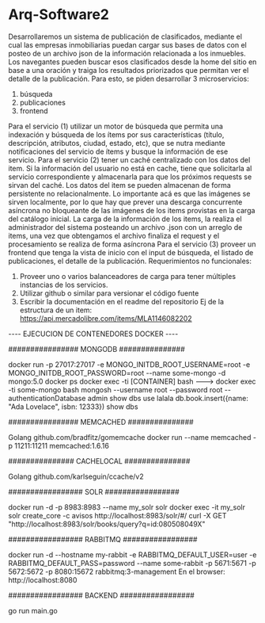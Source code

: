 # Arq-Software2


Desarrollaremos un sistema de publicación de clasificados, mediante el cual las empresas inmobiliarias puedan cargar sus bases de datos con el posteo de un archivo json de la información relacionada a los inmuebles.
Los navegantes pueden buscar esos clasificados desde la home del sitio en base a una oración y traiga los resultados priorizados que permitan ver el detalle de la publicación.
Para esto, se piden desarrollar 3 microservicios:
1. búsqueda
2. publicaciones 
3. frontend

Para el servicio (1) utilizar un motor de búsqueda que permita una indexación y búsqueda de los ítems por sus características (título, descripción, atributos, ciudad, estado, etc), que se nutra mediante notificaciones del servicio de ítems y busque la información de ese servicio.
Para el servicio (2) tener un caché centralizado con los datos del item. Si la información del usuario no está en cache, tiene que solicitarla al servicio correspondiente y almacenarla para que los próximos requests se sirvan del caché. Los datos del item se pueden almacenan de forma persistente no relacionalmente. Lo importante acá es que las imágenes se sirven localmente, por lo que hay que prever una descarga concurrente asíncrona no bloqueante de las imágenes de los items provistas en la carga del catálogo inicial.
La carga de la información de los items, la realiza el administrador del sistema posteando un archivo .json con un arreglo de items, una vez que obtengamos el archivo finaliza el request y el procesamiento se realiza de forma asíncrona
Para el servicio (3) proveer un frontend que tenga la vista de inicio con el input de búsqueda, el listado de publicaciones, el detalle de la publicación.
Requerimientos no funcionales:
 
1) Proveer uno o varios balanceadores de carga para tener múltiples instancias de los servicios.
2) Utilizar github o similar para versionar el código fuente
3) Escribir la documentación en el readme del repositorio
Ej de la estructura de un item: https://api.mercadolibre.com/items/MLA1146082202

---- EJECUCION DE CONTENEDORES DOCKER ----

################ MONGODB ###############

docker run -p 27017:27017 -e MONGO_INITDB_ROOT_USERNAME=root -e MONGO_INITDB_ROOT_PASSWORD=root --name some-mongo -d mongo:5.0
docker ps
docker exec -ti [CONTAINER] bash         ---> docker exec -ti some-mongo bash
mongosh --username root --password root --authenticationDatabase admin
show dbs
use lalala
db.book.insert({name: "Ada Lovelace", isbn: 12333})
show dbs

################ MEMCACHED ###############

Golang github.com/bradfitz/gomemcache
docker run --name memcached -p 11211:11211 memcached:1.6.16

############### CACHELOCAL ###############

Golang github.com/karlseguin/ccache/v2

################# SOLR #################

docker run -d -p 8983:8983 --name my_solr solr
docker exec -it my_solr solr create_core -c avisos
http://localhost:8983/solr/#/
curl -X GET "http://localhost:8983/solr/books/query?q=id:080508049X"

################# RABBITMQ #################

docker run -d --hostname my-rabbit -e RABBITMQ_DEFAULT_USER=user -e RABBITMQ_DEFAULT_PASS=password --name some-rabbit -p 5671:5671 -p 5672:5672 -p 8080:15672 rabbitmq:3-management
En el browser: http://localhost:8080

################# BACKEND #################

go run main.go